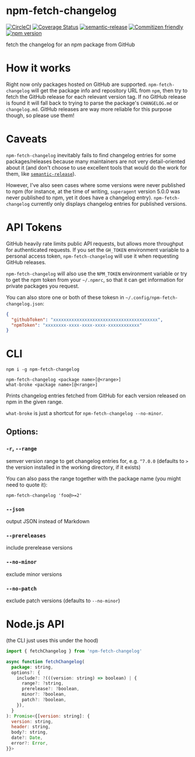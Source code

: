# npm-fetch-changelog

[![CircleCI](https://circleci.com/gh/jedwards1211/npm-fetch-changelog.svg?style=svg)](https://circleci.com/gh/jedwards1211/npm-fetch-changelog)
[![Coverage Status](https://codecov.io/gh/jedwards1211/npm-fetch-changelog/branch/master/graph/badge.svg)](https://codecov.io/gh/jedwards1211/npm-fetch-changelog)
[![semantic-release](https://img.shields.io/badge/%20%20%F0%9F%93%A6%F0%9F%9A%80-semantic--release-e10079.svg)](https://github.com/semantic-release/semantic-release)
[![Commitizen friendly](https://img.shields.io/badge/commitizen-friendly-brightgreen.svg)](http://commitizen.github.io/cz-cli/)
[![npm version](https://badge.fury.io/js/npm-fetch-changelog.svg)](https://badge.fury.io/js/npm-fetch-changelog)

fetch the changelog for an npm package from GitHub

# How it works

Right now only packages hosted on GitHub are supported. `npm-fetch-changelog` will get
the package info and repository URL from `npm`, then try to fetch the GitHub
release for each relevant version tag. If no GitHub release is found it will
fall back to trying to parse the package's `CHANGELOG.md` or `changelog.md`.
GitHub releases are way more reliable for this purpose though, so please use
them!

# Caveats

`npm-fetch-changelog` inevitably fails to find changelog entries for some packages/releases
because many maintainers are not very detail-oriented about it (and don't choose
to use excellent tools that would do the work for them, like
[`semantic-release`](https://github.com/semantic-release/semantic-release)).

However, I've also seen cases where some versions were never published to npm
(for instance, at the time of writing, `superagent` version 5.0.0 was never
published to npm, yet it does have a changelog entry). `npm-fetch-changelog` currently
only displays changelog entries for published versions.

# API Tokens

GitHub heavily rate limits public API requests, but allows more throughput for
authenticated requests. If you set the `GH_TOKEN` environment variable to a
personal access token, `npm-fetch-changelog` will use it when requesting GitHub releases.

`npm-fetch-changelog` will also use the `NPM_TOKEN` environment variable or try to get
the npm token from your `~/.npmrc`, so that it can get information for private
packages you request.

You can also store one or both of these tokesn in `~/.config/npm-fetch-changelog.json`:

```json
{
  "githubToken": "xxxxxxxxxxxxxxxxxxxxxxxxxxxxxxxxxxxxxxxx",
  "npmToken": "xxxxxxxx-xxxx-xxxx-xxxx-xxxxxxxxxxxx"
}
```

# CLI

```
npm i -g npm-fetch-changelog
```

```
npm-fetch-changelog <package name>[@<range>]
what-broke <package name>[@<range>]
```

Prints changelog entries fetched from GitHub for each
version released on npm in the given range.

`what-broke` is just a shortcut for `npm-fetch-changelog --no-minor`.

## Options:

### `-r`, `--range`

semver version range to get changelog entries for, e.g. `^7.0.0` (defaults to `>` the version installed in the working directory, if it exists)

You can also pass the range together with the package name (you might need to quote it):

```
npm-fetch-changelog 'foo@>=2'
```

### `--json`

output JSON instead of Markdown

### `--prereleases`

include prerelease versions

### `--no-minor`

exclude minor versions

### `--no-patch`

exclude patch versions (defaults to `--no-minor`)

# Node.js API

(the CLI just uses this under the hood)

```js
import { fetchChangelog } from 'npm-fetch-changelog'
```

```js
async function fetchChangelog(
  package: string,
  options?: {
    include?: ?(((version: string) => boolean) | {
      range?: ?string,
      prerelease?: ?boolean,
      minor?: ?boolean,
      patch?: ?boolean,
    }),
  }
): Promise<{[version: string]: {
  version: string,
  header: string,
  body?: string,
  date?: Date,
  error?: Error,
}}>
```
